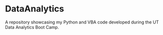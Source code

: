 # DataAnalytics
A repository showcasing my Python and VBA code developed during the UT Data Analytics Boot Camp. 
